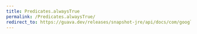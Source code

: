 ```yaml
---
title: Predicates.alwaysTrue
permalink: /Predicates.alwaysTrue/
redirect_to: https://guava.dev/releases/snapshot-jre/api/docs/com/google/common/base/Predicates.html#alwaysTrue--
---
```

